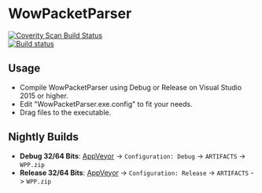 WowPacketParser
========

[![Coverity Scan Build Status](https://scan.coverity.com/projects/2618/badge.svg)](https://scan.coverity.com/projects/2618)  
[![Build status](https://ci.appveyor.com/api/projects/status/bt2ik2jxevu2hyr3)](https://ci.appveyor.com/project/DDuarte/wowpacketparser-191)

Usage
-----

* Compile WowPacketParser using Debug or Release on Visual Studio 2015 or higher.
* Edit "WowPacketParser.exe.config" to fit your needs.
* Drag files to the executable.


Nightly Builds
--------------

- **Debug 32/64 Bits**: [AppVeyor](https://ci.appveyor.com/project/DDuarte/wowpacketparser-191) -> `Configuration: Debug` -> `ARTIFACTS` -> `WPP.zip`
- **Release 32/64 Bits**: [AppVeyor](https://ci.appveyor.com/project/DDuarte/wowpacketparser-191) -> `Configuration: Release` -> `ARTIFACTS` -> `WPP.zip`

